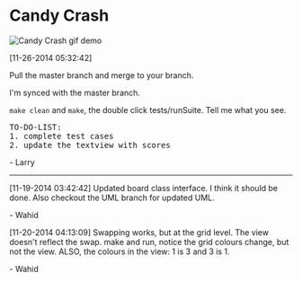 Candy Crash
===========
![Candy Crash gif demo](http://giant.gfycat.com/MarvelousBitterEquine.gif)

[11-26-2014 05:32:42]
<p>Pull the master branch and merge to your branch. </p>
<p>I'm synced with the master branch.</p>

<p><code>make clean</code> and <code>make</code>, the double click tests/runSuite. Tell me what you see.</p>

<pre>
TO-DO-LIST:
1. complete test cases
2. update the textview with scores
</pre>
\- Larry
<hr>
[11-19-2014 03:42:42]
Updated board class interface. I think it should be done.
Also checkout the UML branch for updated UML.

\- Wahid

[11-20-2014 04:13:09]
Swapping works, but at the grid level.
The view doesn't reflect the swap.
make and run, notice the grid colours change, but not the view.
ALSO, the colours in the view: 1 is 3 and 3 is 1.

\- Wahid
